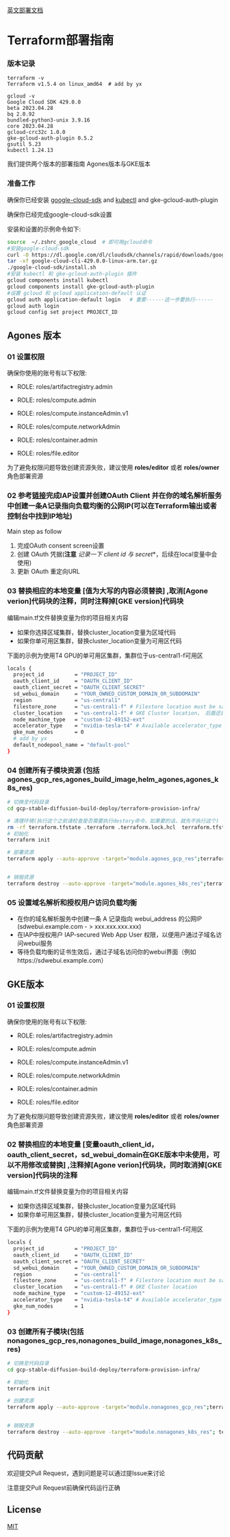 [英文部署文档](./README.md)
# Terraform部署指南

###  版本记录
```
terraform -v  
Terraform v1.5.4 on linux_amd64  # add by yx
```

```
gcloud -v  
Google Cloud SDK 429.0.0   
beta 2023.04.28    
bq 2.0.92  
bundled-python3-unix 3.9.16  
core 2023.04.28  
gcloud-crc32c 1.0.0  
gke-gcloud-auth-plugin 0.5.2  
gsutil 5.23  
kubectl 1.24.13  
```

我们提供两个版本的部署指南 Agones版本与GKE版本

###  准备工作
确保你已经安装 [google-cloud-sdk](https://cloud.google.com/sdk/docs/install#linux) and [kubectl](https://cloud.google.com/sdk/docs/components) and gke-gcloud-auth-plugin

确保你已经完成google-cloud-sdk设置

安装和设置的示例命令如下:
```bash
source  ~/.zshrc_google_cloud  # 即可用gcloud命令
#安装google-cloud-sdk
curl -O https://dl.google.com/dl/cloudsdk/channels/rapid/downloads/google-cloud-cli-429.0.0-linux-arm.tar.gz
tar -xf google-cloud-cli-429.0.0-linux-arm.tar.gz 
./google-cloud-sdk/install.sh 
#安装 kubectl 和 gke-gcloud-auth-plugin 插件
gcloud components install kubectl
gcloud components install gke-gcloud-auth-plugin
#设置 gcloud 和 gcloud application-default 认证
gcloud auth application-default login   # 重要------这一步要执行------
gcloud auth login
gcloud config set project PROJECT_ID

```

##  Agones 版本
### 01 设置权限

确保你使用的账号有以下权限:

- ROLE: roles/artifactregistry.admin

- ROLE: roles/compute.admin

- ROLE: roles/compute.instanceAdmin.v1

- ROLE: roles/compute.networkAdmin

- ROLE: roles/container.admin

- ROLE: roles/file.editor

为了避免权限问题导致创建资源失败，建议使用 **roles/editor** 或者 **roles/owner** 角色部署资源

### 02 参考[链接](https://cloud.google.com/iap/docs/enabling-kubernetes-howto#oauth-configure)完成IAP设置并创建OAuth Client 并在你的域名解析服务中创建一条A记录指向负载均衡的公网IP(可以在Terraform输出或者控制台中找到IP地址)
Main step as follow
1. 完成OAuth consent screen设置
2. 创建 OAuth 凭据(**注意** *记录一下 client id 与 secret**，后续在local变量中会使用)
3. 更新 OAuth 重定向URL


### 03 替换相应的本地变量 [值为大写的内容必须替换] ,取消[Agone verion]代码块的注释，同时注释掉[GKE version]代码块

编辑main.tf文件替换变量为你的项目相关内容
- 如果你选择区域集群，替换cluster_location变量为区域代码
- 如果你单可用区集群，替换cluster_location变量为可用区代码

下面的示例为使用T4 GPU的单可用区集群，集群位于us-central1-f可用区

```bash
locals {
  project_id          = "PROJECT_ID"
  oauth_client_id     = "OAUTH_CLIENT_ID"
  oauth_client_secret = "OAUTH_CLIENT_SECRET"
  sd_webui_domain     = "YOUR_OWNED_CUSTOM_DOMAIN_OR_SUBDOMAIN"
  region              = "us-central1"
  filestore_zone      = "us-central1-f" # Filestore location must be same region or zone with gke
  cluster_location    = "us-central1-f" # GKE Cluster location， 后面还是改为 us-central1，否则显卡不够用，us-central1-f大概创建6个GPU节点就不行了，如果改为us-central1，可以创建3*6=18个GPU节点
  node_machine_type   = "custom-12-49152-ext"
  accelerator_type    = "nvidia-tesla-t4" # Available accelerator_type from gcloud compute accelerator-types list --format='csv(zone,name)'
  gke_num_nodes       = 0
  # add by yx
  default_nodepool_name = "default-pool"
}

```
### 04 创建所有子模块资源 (包括 agones_gcp_res,agones_build_image,helm_agones,agones_k8s_res)

```bash
# 切换至代码目录
cd gcp-stable-diffusion-build-deploy/terraform-provision-infra/

# 清理环境(执行这个之前请检查是否需要执行destory命令，如果要的话，就先不执行这个)
rm -rf terraform.tfstate .terraform .terraform.lock.hcl  terraform.tfstate.backup .terraform.tfstate.lock.info
# 初始化
terraform init

# 部署资源
terraform apply --auto-approve -target="module.agones_gcp_res";terraform apply --auto-approve  -target="module.agones_build_image";terraform apply --auto-approve -target="module.helm_agones";terraform apply --auto-approve -target="module.agones_k8s_res"


# 销毁资源
terraform destroy --auto-approve -target="module.agones_k8s_res";terraform destroy --auto-approve  -target="module.helm_agones";terraform destroy --auto-approve -target="module.agones_gcp_res"
```

### 05 设置域名解析和授权用户访问负载均衡
* 在你的域名解析服务中创建一条 A 记录指向 webui_address 的公网IP (sdwebui.example.com - > xxx.xxx.xxx.xxx)
* 在IAP中授权用户 IAP-secured Web App User 权限，以便用户通过子域名访问webui服务
* 等待负载均衡的证书生效后，通过子域名访问你的webui界面（例如https://sdwebui.example.com）

## GKE版本

### 01 设置权限

确保你使用的账号有以下权限:

- ROLE: roles/artifactregistry.admin

- ROLE: roles/compute.admin

- ROLE: roles/compute.instanceAdmin.v1

- ROLE: roles/compute.networkAdmin

- ROLE: roles/container.admin

- ROLE: roles/file.editor

为了避免权限问题导致创建资源失败，建议使用 **roles/editor** 或者 **roles/owner** 角色部署资源

### 02  替换相应的本地变量 [变量oauth_client_id，oauth_client_secret，sd_webui_domain在GKE版本中未使用，可以不用修改或替换] ,注释掉[Agone verion]代码块，同时取消掉[GKE version]代码块的注释

编辑main.tf文件替换变量为你的项目相关内容
- 如果你选择区域集群，替换cluster_location变量为区域代码
- 如果你单可用区集群，替换cluster_location变量为可用区代码

下面的示例为使用T4 GPU的单可用区集群，集群位于us-central1-f可用区

```bash
locals {
  project_id          = "PROJECT_ID"
  oauth_client_id     = "OAUTH_CLIENT_ID"
  oauth_client_secret = "OAUTH_CLIENT_SECRET"
  sd_webui_domain     = "YOUR_OWNED_CUSTOM_DOMAIN_OR_SUBDOMAIN"
  region              = "us-central1"
  filestore_zone      = "us-central1-f" # Filestore location must be same region or zone with gke
  cluster_location    = "us-central1-f" # GKE Cluster location
  node_machine_type   = "custom-12-49152-ext"
  accelerator_type    = "nvidia-tesla-t4" # Available accelerator_type from gcloud compute accelerator-types list --format='csv(zone,name)'
  gke_num_nodes       = 1
}

```
### 03 创建所有子模块(包括 nonagones_gcp_res,nonagones_build_image,nonagones_k8s_res)

```bash
# 切换至代码目录
cd gcp-stable-diffusion-build-deploy/terraform-provision-infra/

# 初始化
terraform init

# 创建资源
terraform apply --auto-approve -target="module.nonagones_gcp_res";terraform apply --auto-approve -target="module.nonagones_build_image";terraform apply --auto-approve -target="module.nonagones_k8s_res"


# 销毁资源
terraform destroy --auto-approve -target="module.nonagones_k8s_res"; terraform destroy --auto-approve -target="module.nonagones_gcp_res"
```
## 代码贡献

欢迎提交Pull Request，遇到问题是可以通过提Issue来讨论

注意提交Pull Request前确保代码运行正确

## License

[MIT](https://choosealicense.com/licenses/mit/)
